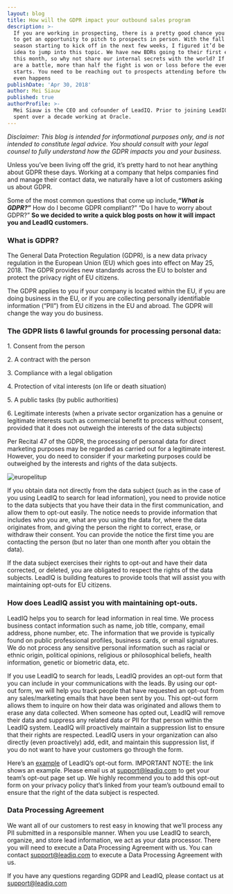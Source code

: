 ```yaml
---
layout: blog
title: How will the GDPR impact your outbound sales program
description: >-
  If you are working in prospecting, there is a pretty good chance you’re going
  to get an opportunity to pitch to prospects in person. With the fall events
  season starting to kick off in the next few weeks, I figured it’d be a good
  idea to jump into this topic. We have new BDRs going to their first events
  this month, so why not share our internal secrets with the world? If events
  are a battle, more than half the fight is won or loss before the event even
  starts. You need to be reaching out to prospects attending before the event
  even happens
publishDate: 'Apr 30, 2018'
author: Mei Siauw
published: true
authorProfile: >-
  Mei Siauw is the CEO and cofounder of LeadIQ. Prior to joining LeadIQ, she
  spent over a decade working at Oracle.
---
```


_Disclaimer: This blog is intended for informational purposes only, and is not intended to constitute legal advice. You should consult with your legal counsel to fully understand how the GDPR impacts you and your business._

Unless you’ve been living off the grid, it’s pretty hard to not hear anything about GDPR these days. Working at a company that helps companies find and manage their contact data, we naturally have a lot of customers asking us about GDPR.

Some of the most common questions that come up include,_**“What is GDPR?”**_ How do I become GDPR compliant?” “Do I have to worry about GDPR?” **So we decided to write a quick blog posts on how it will impact you and LeadIQ customers.**

### What is GDPR?

The General Data Protection Regulation (GDPR), is a new data privacy regulation in the European Union (EU) which goes into effect on May 25, 2018. The GDPR provides new standards across the EU to bolster and protect the privacy right of EU citizens.

The GDPR applies to you if your company is located within the EU, if you are doing business in the EU, or if you are collecting personally identifiable information (“PII”) from EU citizens in the EU and abroad. The GDPR will change the way you do business.

### The GDPR lists 6 lawful grounds for processing personal data:

1\. Consent from the person

2\. A contract with the person

3\. Compliance with a legal obligation

4\. Protection of vital interests (on life or death situation)

5\. A public tasks (by public authorities)

6\. Legitimate interests (when a private sector organization has a genuine or legitimate interests such as commercial benefit to process without consent, provided that it does not outweigh the interests of the data subjects)

Per Recital 47 of the GDPR, the processing of personal data for direct marketing purposes may be regarded as carried out for a legitimate interest. However, you do need to consider if your marketing purposes could be outweighed by the interests and rights of the data subjects.

![europelitup](/img/europelitup.jpg)

If you obtain data not directly from the data subject (such as in the case of you using LeadIQ to search for lead information), you need to provide notice to the data subjects that you have their data in the first communication, and allow them to opt-out easily. The notice needs to provide information that includes who you are, what are you using the data for, where the data originates from, and giving the person the right to correct, erase, or withdraw their consent. You can provide the notice the first time you are contacting the person (but no later than one month after you obtain the data).

If the data subject exercises their rights to opt-out and have their data corrected, or deleted, you are obligated to respect the rights of the data subjects. LeadIQ is building features to provide tools that will assist you with maintaining opt-outs for EU citizens.

### How does LeadIQ assist you with maintaining opt-outs.

LeadIQ helps you to search for lead information in real time. We process business contact information such as name, job title, company, email address, phone number, etc. The information that we provide is typically found on public professional profiles, business cards, or email signatures. We do not process any sensitive personal information such as racial or ethnic origin, political opinions, religious or philosophical beliefs, health information, genetic or biometric data, etc.

If you use LeadIQ to search for leads, LeadIQ provides an opt-out form that you can include in your communications with the leads. By using our opt-out form, we will help you track people that have requested an opt-out from any sales/marketing emails that have been sent by you. This opt-out form allows them to inquire on how their data was originated and allows them to erase any data collected. When someone has opted out, LeadIQ will remove their data and suppress any related data or PII for that person within the LeadIQ system. LeadIQ will proactively maintain a suppression list to ensure that their rights are respected. LeadIQ users in your organization can also directly (even proactively) add, edit, and maintain this suppression list, if you do not want to have your customers go through the form.

Here’s an [example](https://privacy-central.typeform.com/to/CIZlgP?team=xxxxx) of LeadIQ’s opt-out form. IMPORTANT NOTE: the link shows an example. Please email us at support@leadiq.com to get your team’s opt-out page set up. We highly recommend you to add this opt-out form on your privacy policy that’s linked from your team’s outbound email to ensure that the right of the data subject is respected.

### Data Processing Agreement

We want all of our customers to rest easy in knowing that we’ll process any PII submitted in a responsible manner. When you use LeadIQ to search, organize, and store lead information, we act as your data processor. There you will need to execute a Data Processing Agreement with us. You can contact support@leadiq.com to execute a Data Processing Agreement with us.

If you have any questions regarding GDPR and LeadIQ, please contact us at [support@leadiq.com](mailto:support@leadiq.com)
